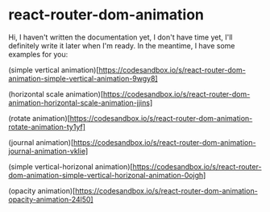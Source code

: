 # react-router-dom-animation

Hi, I haven't written the documentation yet, I don't have time yet, I'll definitely write it later when I'm ready. In the meantime, I have some examples for you:

(simple vertical animation)[https://codesandbox.io/s/react-router-dom-animation-simple-vertical-animation-9wgy8]

(horizontal scale animation)[https://codesandbox.io/s/react-router-dom-animation-horizontal-scale-animation-jjins]

(rotate animation)[https://codesandbox.io/s/react-router-dom-animation-rotate-animation-ty1yf]

(journal animation)[https://codesandbox.io/s/react-router-dom-animation-journal-animation-vklie]

(simple vertical-horizonal animation)[https://codesandbox.io/s/react-router-dom-animation-simple-vertical-horizonal-animation-0ojgh]

(opacity animation)[https://codesandbox.io/s/react-router-dom-animation-opacity-animation-24l50]
